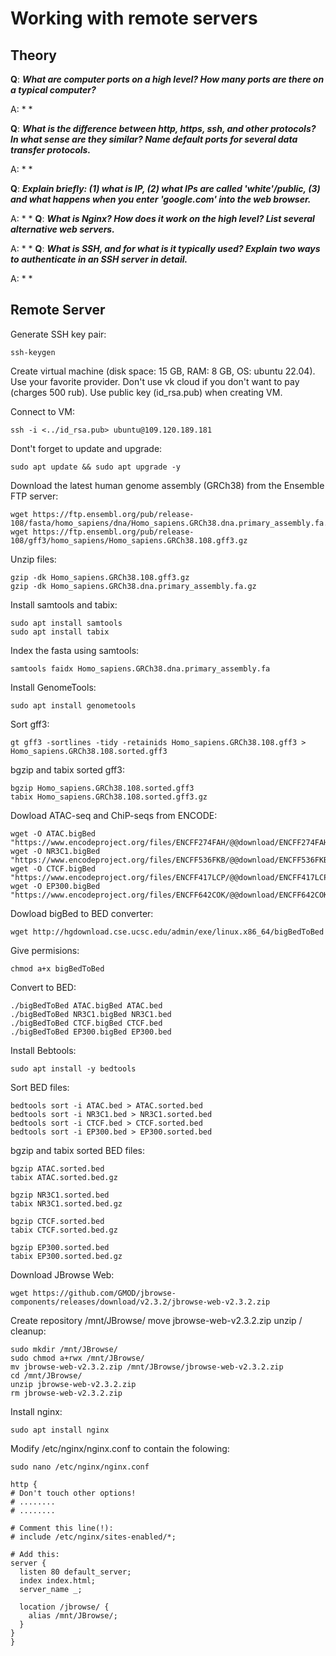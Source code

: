 # Working with remote servers

## Theory

**Q**: ***What are computer ports on a high level? How many ports are there on a typical computer?***

A: * *

**Q**: ***What is the difference between http, https, ssh, and other protocols? In what sense are they similar? Name default ports for several data transfer protocols.***

A: * *

**Q**: ***Explain briefly: (1) what is IP, (2) what IPs are called 'white'/public, (3) and what happens when you enter 'google.com' into the web browser.***

A: * *
**Q**: ***What is Nginx? How does it work on the high level? List several alternative web servers.***

A: * *
**Q**: ***What is SSH, and for what is it typically used? Explain two ways to authenticate in an SSH server in detail.***

A: * *

## Remote Server

Generate SSH key pair:
```
ssh-keygen
```
Create virtual machine (disk space: 15 GB, RAM: 8 GB, OS: ubuntu 22.04). Use your favorite provider. Don't use vk cloud if you don't want to pay (charges 500 rub). Use public key (id_rsa.pub) when creating VM.

Connect to VM:
```
ssh -i <../id_rsa.pub> ubuntu@109.120.189.181
```
Dont't forget to update and upgrade:
```
sudo apt update && sudo apt upgrade -y
```
Download the latest human genome assembly (GRCh38) from the Ensemble FTP server:
```
wget https://ftp.ensembl.org/pub/release-108/fasta/homo_sapiens/dna/Homo_sapiens.GRCh38.dna.primary_assembly.fa.gz
wget https://ftp.ensembl.org/pub/release-108/gff3/homo_sapiens/Homo_sapiens.GRCh38.108.gff3.gz
```
Unzip files:
```
gzip -dk Homo_sapiens.GRCh38.108.gff3.gz
gzip -dk Homo_sapiens.GRCh38.dna.primary_assembly.fa.gz
```
Install samtools and tabix:
```
sudo apt install samtools
sudo apt install tabix
```
Index the fasta using samtools:
```
samtools faidx Homo_sapiens.GRCh38.dna.primary_assembly.fa
```
Install GenomeTools:
```
sudo apt install genometools
```
Sort gff3:
```
gt gff3 -sortlines -tidy -retainids Homo_sapiens.GRCh38.108.gff3 > Homo_sapiens.GRCh38.108.sorted.gff3
```
bgzip and tabix sorted gff3:
```
bgzip Homo_sapiens.GRCh38.108.sorted.gff3
tabix Homo_sapiens.GRCh38.108.sorted.gff3.gz
```
Dowload ATAC-seq and ChiP-seqs from ENCODE:
```
wget -O ATAC.bigBed "https://www.encodeproject.org/files/ENCFF274FAH/@@download/ENCFF274FAH.bigBed"
wget -O NR3C1.bigBed "https://www.encodeproject.org/files/ENCFF536FKB/@@download/ENCFF536FKB.bigBed"
wget -O CTCF.bigBed "https://www.encodeproject.org/files/ENCFF417LCP/@@download/ENCFF417LCP.bigBed"
wget -O EP300.bigBed "https://www.encodeproject.org/files/ENCFF642COK/@@download/ENCFF642COK.bigBed"
```
Dowload bigBed to BED converter:
```
wget http://hgdownload.cse.ucsc.edu/admin/exe/linux.x86_64/bigBedToBed
```
Give permisions:
```
chmod a+x bigBedToBed
```
Convert to BED:
```
./bigBedToBed ATAC.bigBed ATAC.bed
./bigBedToBed NR3C1.bigBed NR3C1.bed
./bigBedToBed CTCF.bigBed CTCF.bed
./bigBedToBed EP300.bigBed EP300.bed
```
Install Bebtools:
```
sudo apt install -y bedtools
```
Sort BED files:
```
bedtools sort -i ATAC.bed > ATAC.sorted.bed
bedtools sort -i NR3C1.bed > NR3C1.sorted.bed
bedtools sort -i CTCF.bed > CTCF.sorted.bed
bedtools sort -i EP300.bed > EP300.sorted.bed
```
bgzip and tabix sorted BED files:
```
bgzip ATAC.sorted.bed
tabix ATAC.sorted.bed.gz

bgzip NR3C1.sorted.bed
tabix NR3C1.sorted.bed.gz

bgzip CTCF.sorted.bed
tabix CTCF.sorted.bed.gz

bgzip EP300.sorted.bed
tabix EP300.sorted.bed.gz
```
Download JBrowse Web:
```
wget https://github.com/GMOD/jbrowse-components/releases/download/v2.3.2/jbrowse-web-v2.3.2.zip
```
Create repository  /mnt/JBrowse/ move jbrowse-web-v2.3.2.zip unzip / cleanup:
```
sudo mkdir /mnt/JBrowse/
sudo chmod a+rwx /mnt/JBrowse/
mv jbrowse-web-v2.3.2.zip /mnt/JBrowse/jbrowse-web-v2.3.2.zip
cd /mnt/JBrowse/
unzip jbrowse-web-v2.3.2.zip
rm jbrowse-web-v2.3.2.zip
```
Install nginx:
```
sudo apt install nginx
```
Modify /etc/nginx/nginx.conf to contain the folowing:
```
sudo nano /etc/nginx/nginx.conf
```
> 
    http {
    # Don't touch other options!
    # ........
    # ........

    # Comment this line(!):
    # include /etc/nginx/sites-enabled/*;

    # Add this:
    server {
      listen 80 default_server;
      index index.html;
      server_name _;

      location /jbrowse/ {
        alias /mnt/JBrowse/;    
      }
    }
    }
